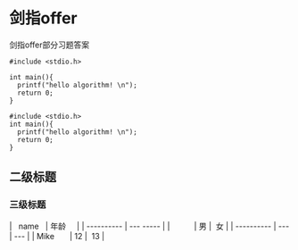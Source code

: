# 剑指offer
剑指offer部分习题答案

```
#include <stdio.h>
    
int main(){
  printf("hello algorithm! \n");
  return 0;
}
```
    
    #include <stdio.h>
    int main(){
      printf("hello algorithm! \n");
      return 0;
    }
## 二级标题
### 三级标题

|    name    | 年龄      |
| ---------- | --- ----- |
|            |  男 |  女 |
| ---------- | --- | --- |
| Mike       |  12 |  13 |
